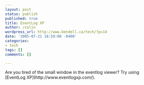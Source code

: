 ```yaml
---
layout: post
status: publish
published: true
title: EventLog XP
author: /colin
wordpress_url: http://www.bendell.ca/tech/?p=14
date: '2005-07-21 18:59:00 -0400'
categories:
- tech
tags: []
comments: []

---
```

<p>Are you tired of the small window in the eventlog viewer?  Try using [EventLog XP](http://www.eventlogxp.com/).
